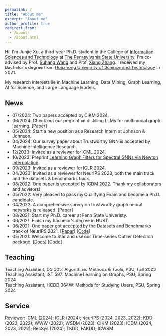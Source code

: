 ```yaml
---
permalink: /
title: "About me"
excerpt: "About me"
author_profile: true
redirect_from: 
  - /about/
  - /about.html
---
```


Hi! I'm Junjie Xu, a third-year Ph.D. student in the College of [Information Sciences and Technology](https://ist.psu.edu) at [The Pennsylvania State University](https://www.psu.edu/). I'm co-advised by Prof. [Suhang Wang](https://suhangwang.ist.psu.edu/) and Prof. [Xiang Zhang](https://faculty.ist.psu.edu/xzz89/). I received my Bachelor's degree from [Huazhong University of Science and Technology](http://english.hust.edu.cn) in 2021. 

My research interests lie in Machine Learning, Data Mining, Graph Learning, AI for Science, and Large Language Models.


## News
* 07/2024: Two papers accepted by CIKM 2024.
* 06/2024: Check out our preprint on distilling LLMs for multimodal graph learning. [[Paper]](https://arxiv.org/pdf/2406.01032)
* 05/2024: Start a new position as a Research Intern at Johnson & Johnson.
* 04/2024: Our survey paper about Trustworthy GNN is accepted by Machine Intelligence Research.
* 12/2023: Invited as a reviewer for ICML 2024.
* 10/2023: Preprint [Learning Graph Filters for Spectral GNNs via Newton Interpolation](https://arxiv.org/pdf/2310.10064.pdf).
* 09/2023: Invited as a reviewer for ICLR 2024.
* 04/2023: Invited as a reviewer for NeurIPS 2023, both the main track and the datasets & benchmarks track.
* 08/2022: One paper is accepted by ICDM 2022. Thank my collaborators and advisors!
* 05/2022: Very pleased to pass my Qualifying Exam and become a Ph.D. candidate.
* 04/2022: A comprehensive survey on trustworthy graph neural networks is released. [[Paper]](https://arxiv.org/pdf/2204.08570.pdf)
* 08/2021: Start my Ph.D. career at Penn State Univeristy.
* 06/2021: Finish my bachelor's degree in HUST.
* 06/2021: One paper got accepted by the Datasets and Benchmarks track of NeurIPS 2021. [[Paper]](https://openreview.net/pdf?id=r8IvOsnHchr) [[Code]](https://github.com/datamllab/tods)
* 05/2021: Welcome to Star and use our Time-series Outlier Detection package. [[Docs]](https://tods-doc.github.io) [[Code]](https://github.com/datamllab/tods)



## Teaching
Teaching Assistant, DS 305: Algorithmic Methods & Tools, PSU, Fall 2023  
Teaching Assistant, IST 597: Machine Learning on Graphs, PSU, Spring 2024  
Teaching Assistant, HCDD 364W: Methods for Studying Users, PSU, Spring 2024  



## Service
Reviewer: ICML (2024); ICLR (2024); NeurIPS (2024, 2023, 2022); KDD (2023, 2022); WWW (2022); WSDM (2023); CIKM (2023); ICDM (2024, 2023, 2022); RecSys (2024); TKDD; PAKDD; ICWSM  



<div style="margin-top: 75px;"></div>

     
<script type='text/javascript' id='clustrmaps' src='//cdn.clustrmaps.com/map_v2.js?cl=ffffff&w=450&t=tt&d=6MxONotMdQWZ6gm3OaOqkt7zWu5Gomz2d7afIY_FmUk&co=64aadb&ct=614545'></script>
